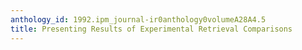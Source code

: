 ```yaml
---
anthology_id: 1992.ipm_journal-ir0anthology0volumeA28A4.5
title: Presenting Results of Experimental Retrieval Comparisons
---
```

